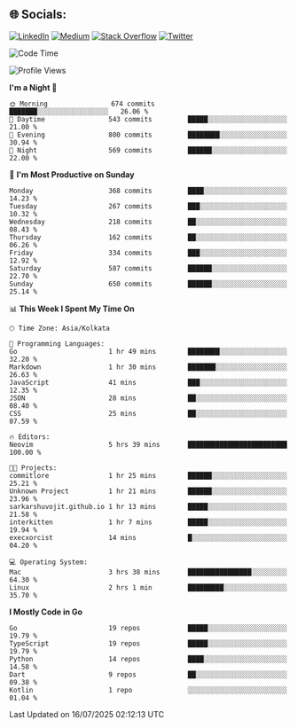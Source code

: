 
## 🌐 Socials:
[![LinkedIn](https://img.shields.io/badge/LinkedIn-%230077B5.svg?logo=linkedin&logoColor=white)](https://linkedin.com/in/sarkarshuvojit) [![Medium](https://img.shields.io/badge/Medium-12100E?logo=medium&logoColor=white)](https://medium.com/@shuvojitsarkar) [![Stack Overflow](https://img.shields.io/badge/-Stackoverflow-FE7A16?logo=stack-overflow&logoColor=white)](https://stackoverflow.com/users/2976015) [![Twitter](https://img.shields.io/badge/Twitter-%231DA1F2.svg?logo=Twitter&logoColor=white)](https://twitter.com/sarkarshuvojit) 

<!--START_SECTION:waka-->
![Code Time](http://img.shields.io/badge/Code%20Time-85%20hrs%2025%20mins-blue)

![Profile Views](http://img.shields.io/badge/Profile%20Views-27-blue)

**I'm a Night 🦉** 

```text
🌞 Morning                674 commits         ███████░░░░░░░░░░░░░░░░░░   26.06 % 
🌆 Daytime                543 commits         █████░░░░░░░░░░░░░░░░░░░░   21.00 % 
🌃 Evening                800 commits         ████████░░░░░░░░░░░░░░░░░   30.94 % 
🌙 Night                  569 commits         ██████░░░░░░░░░░░░░░░░░░░   22.00 % 
```
📅 **I'm Most Productive on Sunday** 

```text
Monday                   368 commits         ████░░░░░░░░░░░░░░░░░░░░░   14.23 % 
Tuesday                  267 commits         ███░░░░░░░░░░░░░░░░░░░░░░   10.32 % 
Wednesday                218 commits         ██░░░░░░░░░░░░░░░░░░░░░░░   08.43 % 
Thursday                 162 commits         ██░░░░░░░░░░░░░░░░░░░░░░░   06.26 % 
Friday                   334 commits         ███░░░░░░░░░░░░░░░░░░░░░░   12.92 % 
Saturday                 587 commits         ██████░░░░░░░░░░░░░░░░░░░   22.70 % 
Sunday                   650 commits         ██████░░░░░░░░░░░░░░░░░░░   25.14 % 
```


📊 **This Week I Spent My Time On** 

```text
🕑︎ Time Zone: Asia/Kolkata

💬 Programming Languages: 
Go                       1 hr 49 mins        ████████░░░░░░░░░░░░░░░░░   32.20 % 
Markdown                 1 hr 30 mins        ███████░░░░░░░░░░░░░░░░░░   26.63 % 
JavaScript               41 mins             ███░░░░░░░░░░░░░░░░░░░░░░   12.35 % 
JSON                     28 mins             ██░░░░░░░░░░░░░░░░░░░░░░░   08.40 % 
CSS                      25 mins             ██░░░░░░░░░░░░░░░░░░░░░░░   07.59 % 

🔥 Editors: 
Neovim                   5 hrs 39 mins       █████████████████████████   100.00 % 

🐱‍💻 Projects: 
commitlore               1 hr 25 mins        ██████░░░░░░░░░░░░░░░░░░░   25.21 % 
Unknown Project          1 hr 21 mins        ██████░░░░░░░░░░░░░░░░░░░   23.96 % 
sarkarshuvojit.github.io 1 hr 13 mins        █████░░░░░░░░░░░░░░░░░░░░   21.58 % 
interkitten              1 hr 7 mins         █████░░░░░░░░░░░░░░░░░░░░   19.94 % 
execxorcist              14 mins             █░░░░░░░░░░░░░░░░░░░░░░░░   04.20 % 

💻 Operating System: 
Mac                      3 hrs 38 mins       ████████████████░░░░░░░░░   64.30 % 
Linux                    2 hrs 1 min         █████████░░░░░░░░░░░░░░░░   35.70 % 
```

**I Mostly Code in Go** 

```text
Go                       19 repos            █████░░░░░░░░░░░░░░░░░░░░   19.79 % 
TypeScript               19 repos            █████░░░░░░░░░░░░░░░░░░░░   19.79 % 
Python                   14 repos            ████░░░░░░░░░░░░░░░░░░░░░   14.58 % 
Dart                     9 repos             ██░░░░░░░░░░░░░░░░░░░░░░░   09.38 % 
Kotlin                   1 repo              ░░░░░░░░░░░░░░░░░░░░░░░░░   01.04 % 
```




 Last Updated on 16/07/2025 02:12:13 UTC
<!--END_SECTION:waka-->

